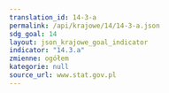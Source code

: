 ```yaml
---
translation_id: 14-3-a
permalink: /api/krajowe/14/14-3-a.json
sdg_goal: 14
layout: json_krajowe_goal_indicator
indicator: "14.3.a"
zmienne: ogółem
kategorie: null
source_url: www.stat.gov.pl
---
```

